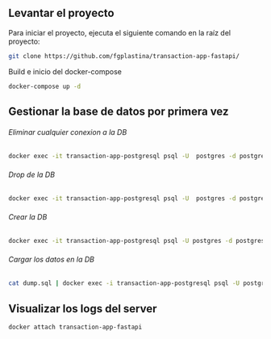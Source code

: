 ## Levantar el proyecto
Para iniciar el proyecto, ejecuta el siguiente comando en la raíz del proyecto:
```bash
git clone https://github.com/fgplastina/transaction-app-fastapi/
```
Build e inicio del docker-compose
```bash
docker-compose up -d
```

## Gestionar la base de datos por primera vez
###### Eliminar cualquier conexion a la DB
```bash
docker exec -it transaction-app-postgresql psql -U  postgres -d postgres -c "SELECT pg_terminate_backend(pid) FROM pg_stat_activity WHERE datname = 'transaction-appdb';"
```
###### Drop de la DB
```bash
docker exec -it transaction-app-postgresql psql -U  postgres -d postgres -c "DROP DATABASE \"transaction-appdb\";"
```
###### Crear la DB
```bash
docker exec -it transaction-app-postgresql psql -U postgres -d postgres -c "CREATE DATABASE \"transaction-appdb\";"
```
###### Cargar los datos en la DB
```bash
cat dump.sql | docker exec -i transaction-app-postgresql psql -U postgres -d transaction-appdb
```
## Visualizar los logs del server
```bash
docker attach transaction-app-fastapi
```
